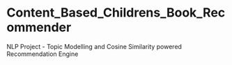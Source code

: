 # Content_Based_Childrens_Book_Recommender
NLP Project - Topic Modelling and Cosine Similarity powered Recommendation Engine
